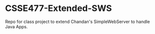 # CSSE477-Extended-SWS
Repo for class project to extend Chandan's SimpleWebServer to handle Java Apps.
